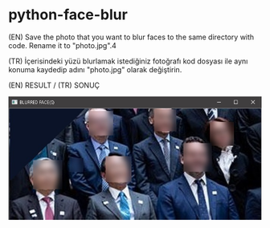 # python-face-blur
(EN) Save the photo that you want to blur faces to the same directory with code. Rename it to "photo.jpg".4

(TR) İçerisindeki yüzü blurlamak istediğiniz fotoğrafı kod dosyası ile aynı konuma kaydedip adını "photo.jpg" olarak değiştirin.

(EN) RESULT / (TR) SONUÇ

![alt text](https://github.com/SukruGokk/python-face-blur/blob/master/result.jpg)
